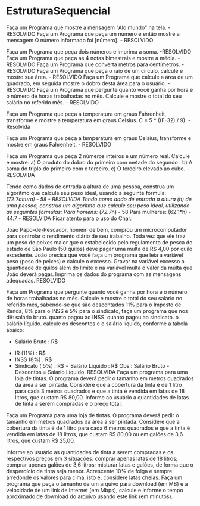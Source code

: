 # EstruturaSequencial

Faça um Programa que mostre a mensagem "Alo mundo" na tela. - RESOLVIDO
Faça um Programa que peça um número e então mostre a mensagem O número informado foi [número]. - RESOLVIDO

Faça um Programa que peça dois números e imprima a soma. -RESOLVIDO
Faça um Programa que peça as 4 notas bimestrais e mostre a média. - RESOLVIDO
Faça um Programa que converta metros para centímetros. - RESOLVIDO
Faça um Programa que peça o raio de um círculo, calcule e mostre sua área. - RESOLVIDO
Faça um Programa que calcule a área de um quadrado, em seguida mostre o dobro desta área para o usuário. -RESOLVIDO
Faça um Programa que pergunte quanto você ganha por hora e o número de horas trabalhadas no mês. 
Calcule e mostre o total do seu salário no referido mês. - RESOLVIDO

Faça um Programa que peça a temperatura em graus Fahrenheit,
transforme e mostre a temperatura em graus Celsius.
C = 5 * ((F-32) / 9). -Resolvida

Faça um Programa que peça a temperatura em graus Celsius, transforme e mostre em graus Fahrenheit. - RESOLVIDO

Faça um Programa que peça 2 números inteiros e um número real. Calcule e mostre:
a) O produto do dobro do primeiro com metade do segundo .
b) A soma do triplo do primeiro com o terceiro.
c) O terceiro elevado ao cubo. - RESOLVIDA

Tendo como dados de entrada a altura de uma pessoa,
 construa um algoritmo que calcule seu peso ideal, usando a seguinte fórmula: (72.7*altura) - 58 - RESOLVIDA
Tendo como dado de entrada a altura (h) de uma pessoa, construa um algoritmo que calcule seu peso ideal, utilizando as seguintes fórmulas:
Para homens: (72.7*h) - 58
Para mulheres: (62.1*h) - 44.7 - RESOLVIDA Ficar atento para o uso do Char.

João Papo-de-Pescador, homem de bem, comprou um microcomputador para controlar o 
rendimento diário de seu trabalho. Toda vez que ele traz um peso de peixes maior 
que o estabelecido pelo regulamento de pesca do estado de São Paulo (50 quilos)
deve pagar uma multa de R$ 4,00 por quilo excedente.
João precisa que você faça um programa que leia a variável peso (peso de peixes) 
e calcule o excesso.
Gravar na variável excesso a quantidade de quilos além
do limite e na variável multa o valor da multa que João deverá pagar.
 Imprima os dados do programa com as mensagens adequadas. RESOLVIDO

Faça um Programa que pergunte quanto você ganha por hora e o número de horas trabalhadas no mês. Calcule e mostre o total do seu salário no referido mês, sabendo-se que são descontados 11% para o Imposto de Renda, 8% para o INSS e 5% para o sindicato, faça um programa que nos dê:
salário bruto.
quanto pagou ao INSS.
quanto pagou ao sindicato.
o salário líquido.
calcule os descontos e o salário líquido, conforme a tabela abaixo:
+ Salário Bruto : R$
- IR (11%) : R$
- INSS (8%) : R$
- Sindicato ( 5%) : R$
= Salário Liquido : R$
Obs.: Salário Bruto - Descontos = Salário Líquido. RESOLVIDA
Faça um programa para uma loja de tintas. 
O programa deverá pedir o tamanho em metros quadrados da área a ser pintada.
Considere que a cobertura da tinta é de 1 litro para cada 3 metros quadrados 
e que a tinta é vendida em latas de 18 litros, que custam R$ 80,00. Informe ao usuário
a quantidades de latas de tinta a serem compradas e o preço total.

Faça um Programa para uma loja de tintas. O programa deverá pedir o 
tamanho em metros quadrados da área a ser pintada. Considere que a 
cobertura da tinta é de 1 litro para cada 6 metros quadrados e que 
a tinta é vendida em latas de 18 litros, que custam R$ 80,00 ou em 
galões de 3,6 litros, que custam R$ 25,00.

Informe ao usuário as quantidades de tinta a serem compradas e os respectivos preços em 3 situações:
comprar apenas latas de 18 litros;
comprar apenas galões de 3,6 litros;
misturar latas e galões, de forma que o desperdício de tinta seja menor. 
Acrescente 10% de folga e sempre arredonde os valores para cima, isto é, considere latas cheias.
Faça um programa que peça o tamanho de um arquivo para download (em MB)
 e a velocidade de um link de Internet (em Mbps), calcule e informe o 
 tempo aproximado de download do arquivo usando este link (em minutos).